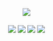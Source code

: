 <h1 align="center">
<img src="http://mazassumnida.wtf/api/mini/generate_badge?boj=ejay"/>
</h1>

<div align="center">
  <img src="https://img.shields.io/badge/Go-01010b?style=flat&logo=Go&logoColor=white"/>
  <img src="https://img.shields.io/badge/React-01010b?style=flat&logo=React&logoColor=white"/>  
  <img src="https://img.shields.io/badge/Typescript-01010b?style=flat&logo=Typescript&logoColor=white"/>  
  <img src="https://img.shields.io/badge/Postgresql-01010b?style=flat&logo=Postgresql&logoColor=white"/>
</div>
